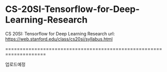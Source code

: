 # CS-20SI-Tensorflow-for-Deep-Learning-Research
CS 20SI: Tensorflow for Deep Learning Research url: https://web.stanford.edu/class/cs20si/syllabus.html

====================================================================

업로드예정
